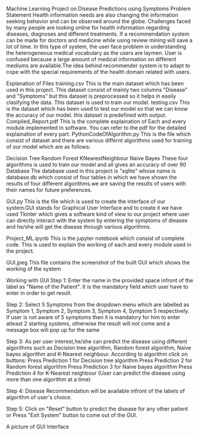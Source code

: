 Machine Learning Project on Disease Predictions using Symptoms
Problem Statement
Health information needs are also changing the information seeking behavior and can be observed around the globe. Challenges faced by many people are looking online for health information regarding diseases, diagnoses and different treatments. If a recommendation system can be made for doctors and medicine while using review mining will save a lot of time. In this type of system, the user face problem in understanding the heterogeneous medical vocabulary as the users are laymen. User is confused because a large amount of medical information on different mediums are available.The idea behind recommender system is to adapt to cope with the special requirements of the health domain related with users.

Explanation of Files
training.csv
This is the main dataset which has been used in this project. This dataset consist of mainly two columns "Disease" and "Symptoms" but this dataset is preprocessed so it helps in easily clasifying the data. This dataset is used to train our model.
testing.csv
This is the dataset which has been used to test our model so that we can know the accuracy of our model. this dataset is predefined with output.
Compiled_Report.pdf
This is the complete explaination of Each and every module implemented in software. You can refer to the pdf for the detailed explaination of every part.
PythonCodeOfAlgorithm.py
This is the file which consist of dataset and there are various differnt algorithms used for training of our model which are as follows:

Decision Tree
Random Forest
KNearestNeighbour
Naive Bayes These four algorithms is used to train our model and all gives an accuracy of over 90
Database
The database used in this project is "sqlite" whose name is database.db which consist of four tables in which we have shown the results of four different algorithms.we are saving the results of users with their names for future preferences. 

GUI.py
This is the file which is used to create the interface of our system.GUI stands for Graphical User Interface and to create it we have used Tkinter which gives a software kind of view to our project where user can directly interact with the system by entering the symptoms of dieases and he/she will get the disease through various algorithms.

Project_ML.ipynb
This is the jupyter notebook which consist of complete code. This is used to explain the working of each and every module used in the project.

GUI.jpeg
This file contains the screenshot of the built GUI which shows the working of the system

Working with GUI
Step 1:
Enter the name in the provided space infront of the label as "Name of the Patient". It is the mandatory field which user have to enter in order to get result.

Step 2:
Select 5 Symptoms from the dropdown menu which are labelled as Symptom 1, Symptom 2, Symptom 3, Symptom 4, Symptom 5 respectively. If user is not aware of 5 symptoms then it is mandatory for him to enter atleast 2 starting systems, otherwise the result will not come and a message box will pop up for the same

Step 3:
As per user interest,he/she can predict the disease using different algorithms such as Decision tree algorithm, Random forest algorithm, Naive bayes algorithm and K-Nearest neighbour. According to algorithm click on buttons:
Press Prediction 1 for Decision tree algorithm
Press Prediction 2 for Random forest algorithm
Press Prediction 3 for Naive bayes algorithm
Press Prediction 4 for K-Nearest neighbour
(User can predict the disease using more than one algorithm at a time)

Step 4:
Disease Recommendation will be available infront of the labels of algorithm of user's choice.

Step 5:
Click on "Reset" button to predict the disease for any other patient or Press "Exit System" button to come out of the GUI.

A picture of GUI Interface

